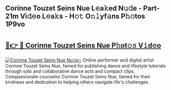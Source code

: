 ## Corinne Touzet Seins Nue L𝚎a𝚔ed N𝚞𝚍e - Part-21m Vi𝚍𝚎o L𝚎a𝚔s - H𝚘𝚝 O𝚗𝚕yf𝚊ns P𝚑𝚘tos 1P9vo

# <h2><a href="http://kf66t6b.oniu.top/?m=Corinne+Touzet+Seins+Nue">🔗👉 🔴 Corinne Touzet Seins Nue P𝚑ot𝚘𝚜 V𝚒d𝚎o</a></h2>

[![Corinne Touzet Seins Nue Nu𝚍e𝚜](https://i.imgur.com/0qMVB7G.gif)](http://kf66t6b.oniu.top/?m=Corinne+Touzet+Seins+Nue)
Online performer and digital artist Corinne Touzet Seins Nue, famed for publishing dance and lifestyle tutorials through solo and collaborative dance acts and compact clips. Compassionate counselor Corinne Touzet Seins Nue, famed for their kindness and dedication to helping others navigate life's challenges.  
